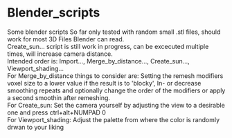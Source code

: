 # Blender_scripts
Some blender scripts
So far only tested with random small .stl files, should work for most 3D Files Blender can read.  
Create_sun... script is still work in progress, can be excecuted multiple times, will increase camera distance.  
Intended order is: Import..., Merge_by_distance..., Create_sun..., Viewport_shading...  
For Merge_by_distance things to consider are: Setting the remesh modifiers voxel size to a lower value if the result is to 'blocky', In- or decrease smoothing 
repeats and optionally change the order of the modifiers or apply a second smoothin after remeshing.  
For Create_sun: Set the camera yourself by adjusting the view to a desirable one and press ctrl+alt+NUMPAD 0  
For Viewport_shading: Adjust the palette from where the color is randomly drwan to your liking  
